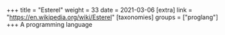 +++
title = "Esterel"
weight = 33
date = 2021-03-06
[extra]
link = "https://en.wikipedia.org/wiki/Esterel"
[taxonomies]
groups = ["proglang"]
+++
A programming language

